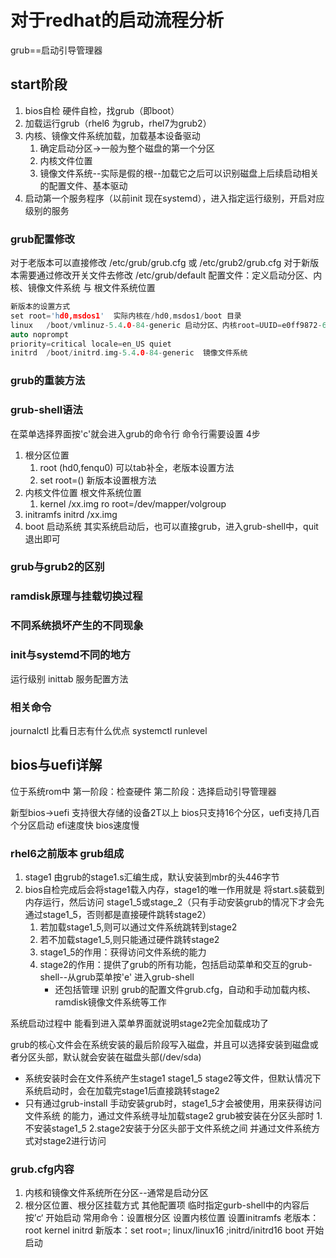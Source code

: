 # 对于redhat的启动流程分析
grub==启动引导管理器
## start阶段
1. bios自检 硬件自检，找grub（即boot）
2. 加载运行grub（rhel6 为grub，rhel7为grub2）
3. 内核、镜像文件系统加载，加载基本设备驱动
    1. 确定启动分区->一般为整个磁盘的第一个分区
    2. 内核文件位置
    3. 镜像文件系统--实际是假的根--加载它之后可以识别磁盘上后续启动相关的配置文件、基本驱动
4. 启动第一个服务程序（以前init 现在systemd），进入指定运行级别，开启对应级别的服务


### grub配置修改
对于老版本可以直接修改
/etc/grub/grub.cfg 或  /etc/grub2/grub.cfg
对于新版本需要通过修改开关文件去修改
/etc/grub/default
配置文件：定义启动分区、内核、镜像文件系统 与 根文件系统位置
```c  
新版本的设置方式
set root='hd0,msdos1'  实际内核在/hd0,msdos1/boot 目录
linux   /boot/vmlinuz-5.4.0-84-generic 启动分区、内核root=UUID=e0ff9872-66de-411e-897d-bc1950349dd9 ro 根文件系统find_preseed=/preseed.cfg 
auto noprompt 
priority=critical locale=en_US quiet
initrd  /boot/initrd.img-5.4.0-84-generic  镜像文件系统
```

### grub的重装方法
### grub-shell语法
在菜单选择界面按'c'就会进入grub的命令行
命令行需要设置 4步
1. 根分区位置
    1. root (hd0,fenqu0)  可以tab补全，老版本设置方法
    2. set root=()         新版本设置根方法
2.  内核文件位置  根文件系统位置
    1. kernel /xx.img  ro root=/dev/mapper/volgroup 
3. initramfs
    initrd /xx.img
4. boot 启动系统
其实系统启动后，也可以直接grub，进入grub-shell中，quit退出即可


### grub与grub2的区别
### ramdisk原理与挂载切换过程
### 不同系统损坏产生的不同现象
### init与systemd不同的地方
运行级别
inittab
服务配置方法

### 相关命令
journalctl 比看日志有什么优点
systemctl
runlevel

## bios与uefi详解
位于系统rom中
第一阶段：检查硬件
第二阶段：选择启动引导管理器

新型bios->uefi  支持很大存储的设备2T以上
bios只支持16个分区，uefi支持几百个分区启动
efi速度快 bios速度慢

### rhel6之前版本 grub组成
1. stage1 由grub的stage1.s汇编生成，默认安装到mbr的头446字节
2. bios自检完成后会将stage1载入内存，stage1的唯一作用就是 将start.s装载到内存运行，然后访问 stage1_5或stage_2（只有手动安装grub的情况下才会先通过stage1_5，否则都是直接硬件跳转stage2）
    1. 若加载stage1_5,则可以通过文件系统跳转到stage2
    2. 若不加载stage1_5,则只能通过硬件跳转stage2
    3. stage1_5的作用：获得访问文件系统的能力
    4. stage2的作用：提供了grub的所有功能，包括启动菜单和交互的grub-shell--从grub菜单按'e' 进入grub-shell
        + 还包括管理 识别 grub的配置文件grub.cfg，自动和手动加载内核、ramdisk镜像文件系统等工作

系统启动过程中 能看到进入菜单界面就说明stage2完全加载成功了

grub的核心文件会在系统安装的最后阶段写入磁盘，并且可以选择安装到磁盘或者分区头部，默认就会安装在磁盘头部(/dev/sda)
+ 系统安装时会在文件系统产生stage1 stage1_5 stage2等文件，但默认情况下系统启动时，会在加载完stage1后直接跳转stage2
+ 只有通过grub-install 手动安装grub时，stage1_5才会被使用，用来获得访问文件系统 的能力，通过文件系统寻址加载stage2
grub被安装在分区头部时 
1.不安装stage1_5 
2.stage2安装于分区头部于文件系统之间 并通过文件系统方式对stage2进行访问

### grub.cfg内容
1. 内核和镜像文件系统所在分区--通常是启动分区
2. 根分区位置、根分区挂载方式 其他配置项
临时指定gurb-shell中的内容后 按’c‘ 开始启动
常用命令：设置根分区  设置内核位置  设置initramfs
老版本：root kernel initrd
新版本：set root=; linux/linux16 ;initrd/initrd16
boot 开始启动